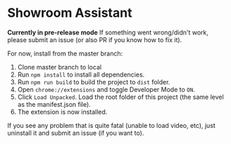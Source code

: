 # Showroom Assistant

**Currently in pre-release mode**
If something went wrong/didn't work, please submit an issue (or also PR if you know how to fix it).  

For now, install from the master branch:
1. Clone master branch to local
2. Run `npm install` to install all dependencies.
3. Run `npm run build` to build the project to `dist` folder.
4. Open `chrome://extensions` and toggle Developer Mode to `ON`. 
5. Click `Load Unpacked`. Load the root folder of this project (the same level as the manifest.json file).
6. The extension is now installed.  

If you see any problem that is quite fatal (unable to load video, etc), just uninstall it and submit an issue (if you want to).